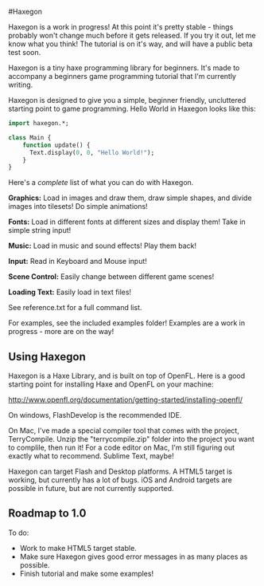#Haxegon

Haxegon is a work in progress! At this point it's pretty stable - things probably won't change much before it gets released. If you try it out, let me know what you think! The tutorial is on it's way, and will have a public beta test soon.

Haxegon is a tiny haxe programming library for beginners. It's made to accompany a beginners game programming tutorial that I'm currently writing.

Haxegon is designed to give you a simple, beginner friendly, uncluttered starting point to game programming. Hello World in Haxegon looks like this:

```haxe
import haxegon.*;

class Main {
	function update() {
	  Text.display(0, 0, "Hello World!");
	}
}
``` 

Here's a *complete* list of what you can do with Haxegon.

**Graphics:** 
Load in images and draw them, draw simple shapes, and divide images into tilesets! Do simple animations!

**Fonts:**
Load in different fonts at different sizes and display them! Take in simple string input!

**Music:**
Load in music and sound effects! Play them back!

**Input:**
Read in Keyboard and Mouse input!

**Scene Control:**
Easily change between different game scenes!

**Loading Text:**
Easily load in text files!

See reference.txt for a full command list.

For examples, see the included examples folder! Examples are a work in progress - more are on the way!

## Using Haxegon

Haxegon is a Haxe Library, and is built on top of OpenFL. Here is a good starting point for installing Haxe and OpenFL on your machine:

http://www.openfl.org/documentation/getting-started/installing-openfl/

On windows, FlashDevelop is the recommended IDE. 

On Mac, I've made a special compiler tool that comes with the project, TerryCompile. Unzip the "terrycompile.zip" folder into the project you want to complile, then run it! For a code editor on Mac, I'm still figuring out exactly what to recommend. Sublime Text, maybe!

Haxegon can target Flash and Desktop platforms. A HTML5 target is working, but currently has a lot of bugs. iOS and Android targets are possible in future, but are not currently supported.

## Roadmap to 1.0

To do:
 - Work to make HTML5 target stable.
 - Make sure Haxegon gives good error messages in as many places as possible.
 - Finish tutorial and make some examples!
